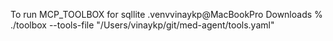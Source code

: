 
To run MCP_TOOLBOX for sqllite
.venvvinaykp@MacBookPro Downloads % ./toolbox --tools-file "/Users/vinaykp/git/med-agent/tools.yaml"

